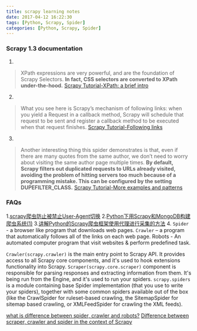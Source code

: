 ```yaml
---
title: scrapy learning notes
date: 2017-04-12 16:22:30
tags: [Python, Scrapy, Spider]
categories: [Python, Scrapy, Spider]
---
```


### Scrapy 1.3 documentation
1.
> XPath expressions are very powerful, and are the foundation of Scrapy Selectors. **In fact, CSS selectors are converted to XPath under-the-hood.**
[Scrapy Tutorial-XPath: a brief intro](https://docs.scrapy.org/en/latest/intro/tutorial.html#xpath-a-brief-intro)

2.
> What you see here is Scrapy’s mechanism of following links: when you yield a Request in a callback method, Scrapy will schedule that request to be sent and register a callback method to be executed when that request finishes.
[Scrapy Tutorial-Following links](https://docs.scrapy.org/en/latest/intro/tutorial.html#following-links)

3.
> Another interesting thing this spider demonstrates is that, even if there are many quotes from the same author, we don’t need to worry about visiting the same author page multiple times. **By default, Scrapy filters out duplicated requests to URLs already visited, avoiding the problem of hitting servers too much because of a programming mistake. This can be configured by the setting DUPEFILTER_CLASS.**
[Scrapy Tutorial-More examples and patterns](https://docs.scrapy.org/en/latest/intro/tutorial.html#more-examples-and-patterns)

### FAQs
1.[scrapy爬虫防止被禁止User-Agent切换](http://blog.csdn.net/haipengdai/article/details/48545231)
2.[Python下用Scrapy和MongoDB构建爬虫系统(1)](http://python.jobbole.com/81320/)
3.[讲解Python的Scrapy爬虫框架使用代理进行采集的方法](http://www.jb51.net/article/79666.htm)
4.
`Spider` - a browser like program that downloads web pages.
`Crawler` – a program that automatically follows all of the links on each web page.
Robots - An automated computer program that visit websites & perform predefined task.

`Crawler(scrapy.crawler)` is the main entry point to Scrapy API. It provides access to all Scrapy core components, and it's used to hook extensions functionality into Scrapy.
`Scraper(scrapy.core.scraper)` component is responsible for parsing responses and extracting information from them. It's being run from the Engine, and it's used to run your spiders.
`scrapy.spiders` is a module containing base Spider implementation (that you use to write your spiders), together with some common spiders available out of the box (like the CrawlSpider for ruleset-based crawling, the SitemapSpider for sitemap based crawling, or XMLFeedSpider for crawling the XML feeds).

[what is difference between spider, crawler and robots?](http://www.webdeveloper.com/forum/showthread.php?278773-what-is-difference-between-spider-crawler-and-robots)
[Difference between scraper, crawler and spider in the context of Scrapy](http://stackoverflow.com/questions/34260886/difference-between-scraper-crawler-and-spider-in-the-context-of-scrapy)


<!--References-->
[Scrapy Tutorial]: https://docs.scrapy.org/en/latest/intro/tutorial.html
